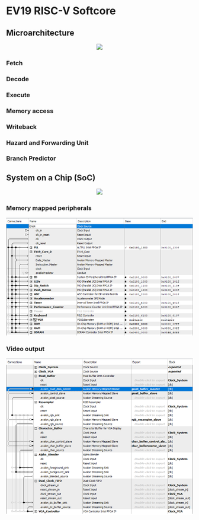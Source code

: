 # EV19 RISC-V Softcore

## Microarchitecture
<p align="center">
  <img src="https://raw.githubusercontent.com/tlifschitz/EV19-RISC-V/master/Images/EV19%20RISC-V%20Microarchitecture.png" />
</p>

### Fetch


### Decode


### Execute


### Memory access


### Writeback


### Hazard and Forwarding Unit


### Branch Predictor


## System on a Chip (SoC)
<p align="center">
  <img src="https://raw.githubusercontent.com/tlifschitz/EV19-RISC-V/master/Images/EV19%20SoC.png" />
</p>

### Memory mapped peripherals
<p align="center">
  <img src="https://raw.githubusercontent.com/EV19-RISC-V/HDL/master/Images/platform-designer-peripherals.png" />
</p>

### Video output
<p align="center">
  <img src="https://raw.githubusercontent.com/EV19-RISC-V/HDL/master/Images/platform-designer-video-output.png" />
</p>

